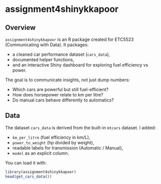 # assignment4shinykkapoor

## Overview
`assignment4shinykkapoor` is an R package created for ETC5523 (Communicating with Data).
It packages:
- a cleaned car performance dataset (`cars_data`),
- documented helper functions,
- and an interactive Shiny dashboard for exploring fuel efficiency vs power.

The goal is to communicate insights, not just dump numbers:
- Which cars are powerful but still fuel-efficient?
- How does horsepower relate to km per litre?
- Do manual cars behave differently to automatics?

## Data
The dataset `cars_data` is derived from the built-in `mtcars` dataset.
I added:
- `km_per_litre` (fuel efficiency in km/L),
- `power_to_weight` (hp divided by weight),
- readable labels for transmission (Automatic / Manual),
- `model` as an explicit column.

You can load it with:
```r
library(assignment4shinykkapoor)
head(get_cars_data())
